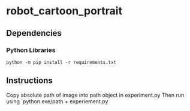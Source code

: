 # robot_cartoon_portrait

## Dependencies
### Python Libraries
`python -m pip install -r requirements.txt`

## Instructions
Copy absolute path of image into path object in experiment.py
Then run using  `python.exe/path + experiement.py
